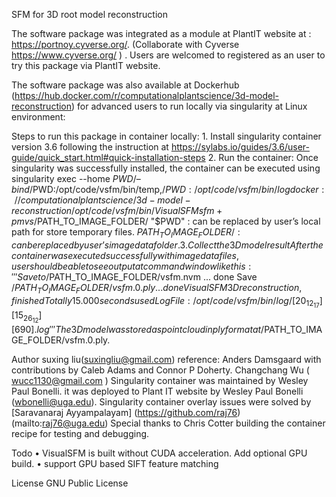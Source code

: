 SFM for 3D root model reconstruction

The software package was integrated as a module at PlantIT website at : https://portnoy.cyverse.org/. (Collaborate with Cyverse https://www.cyverse.org/ ) . Users are welcomed to registered as an user to try this package via PlantIT website.

The software package was also available at Dockerhub (https://hub.docker.com/r/computationalplantscience/3d-model-reconstruction) for advanced users to run locally via singularity at Linux environment:

Steps to run this package in container locally:
    1. Install singularity container version 3.6 following the instruction at https://sylabs.io/guides/3.6/user-guide/quick_start.html#quick-installation-steps
    2. Run the container:
Once singularity was successfully installed, the container can be executed using
singularity exec --home $PWD/ –bind /$PWD:/opt/code/vsfm/bin/temp,/$PWD:/opt/code/vsfm/bin/log docker://computationalplantscience/3d-model-reconstruction /opt/code/vsfm/bin/VisualSFM sfm+pmvs /$PATH_TO_IMAGE_FOLDER/
"$PWD" : can be replaced by user’s local path for store temporary files. $PATH_TO_IMAGE_FOLDER/: can be replaced by user’s image data folder.
    3. Collect the 3D model result After the container was executed successfully with image data files, user should be able to see output at command window like this: 
''' Save to /$PATH_TO_IMAGE_FOLDER/vsfm.nvm ... done Save /$PATH_TO_IMAGE_FOLDER/vsfm.0.ply ...done
VisualSFM 3D reconstruction, finished Totally 15.000 seconds used
LogFile: /opt/code/vsfm/bin/log/[20_12_17][15_26_12][690].log '''
The 3D model was stored as point cloud in ply format at /$PATH_TO_IMAGE_FOLDER/vsfm.0.ply.


Author
suxing liu(suxingliu@gmail.com) reference: Anders Damsgaard with contributions by Caleb Adams and Connor P Doherty. Changchang Wu ( wucc1130@gmail.com )
Singularity container was maintained by Wesley Paul Bonelli. it was deployed to Plant IT website by Wesley Paul Bonelli (wbonelli@uga.edu).
Singularity container overlay issues were solved by [Saravanaraj Ayyampalayam] (https://github.com/raj76) (mailto:raj76@uga.edu)
Special thanks to Chris Cotter building the container recipe for testing and debugging.


Todo
    • VisualSFM is built without CUDA acceleration. Add optional GPU build. 
    • support GPU based SIFT feature matching 
    
License
GNU Public License
